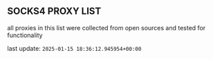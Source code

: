 ## SOCKS4 PROXY LIST

all proxies in this list were collected from open sources and tested for functionality

last update: `2025-01-15 18:36:12.945954+00:00`